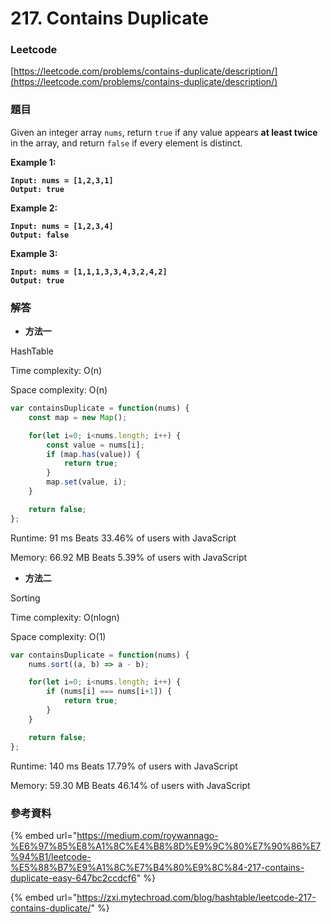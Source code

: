 # 217. Contains Duplicate

### Leetcode

[https://leetcode.com/problems/contains-duplicate/description/](https://leetcode.com/problems/contains-duplicate/description/)

### 題目

Given an integer array `nums`, return `true` if any value appears **at least twice** in the array, and return `false` if every element is distinct.

&#x20;

**Example 1:**

<pre><code><strong>Input: nums = [1,2,3,1]
</strong><strong>Output: true
</strong></code></pre>

**Example 2:**

<pre><code><strong>Input: nums = [1,2,3,4]
</strong><strong>Output: false
</strong></code></pre>

**Example 3:**

<pre><code><strong>Input: nums = [1,1,1,3,3,4,3,2,4,2]
</strong><strong>Output: true
</strong></code></pre>

### 解答 <a href="#ti-jie" id="ti-jie"></a>

* **方法一**

HashTable

Time complexity: O(n)

Space complexity: O(n)

```javascript
var containsDuplicate = function(nums) {
    const map = new Map();

    for(let i=0; i<nums.length; i++) {
        const value = nums[i];
        if (map.has(value)) {
            return true;
        }
        map.set(value, i);
    }

    return false;
};
```

Runtime: 91 ms Beats 33.46% of users with JavaScript

Memory: 66.92 MB Beats 5.39% of users with JavaScript

* **方法二**

Sorting

Time complexity: O(nlogn)

Space complexity: O(1)

```javascript
var containsDuplicate = function(nums) {
    nums.sort((a, b) => a - b);

    for(let i=0; i<nums.length; i++) {
        if (nums[i] === nums[i+1]) {
            return true;
        }
    }

    return false;
};
```

Runtime: 140 ms Beats 17.79% of users with JavaScript

Memory: 59.30 MB Beats 46.14% of users with JavaScript

### 參考資料 <a href="#ti-jie" id="ti-jie"></a>

{% embed url="https://medium.com/roywannago-%E6%97%85%E8%A1%8C%E4%B8%8D%E9%9C%80%E7%90%86%E7%94%B1/leetcode-%E5%88%B7%E9%A1%8C%E7%B4%80%E9%8C%84-217-contains-duplicate-easy-647bc2ccdcf6" %}

{% embed url="https://zxi.mytechroad.com/blog/hashtable/leetcode-217-contains-duplicate/" %}

